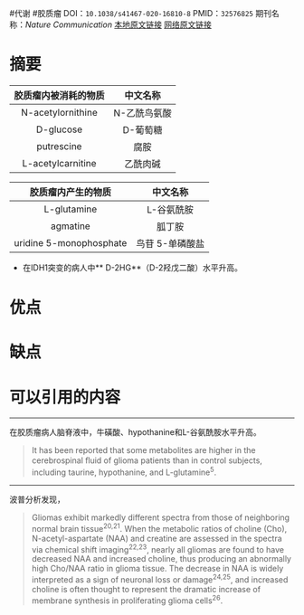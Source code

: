 #代谢 #胶质瘤 
DOI：`10.1038/s41467-020-16810-8`
PMID：`32576825`
期刊名称：*Nature Communication*
[本地原文链接](file:///D:/OneDrive/zotero_data/storage/972E57S3/2020_Nat_Commun_Using_arterial–venous_analysis_to.pdf)
[网络原文链接](https://www.ncbi.nlm.nih.gov/pmc/articles/PMC7311411/)

# 摘要

胶质瘤内被消耗的物质 | 中文名称
 :---: | :---: 
N-acetylornithine | N-乙酰鸟氨酸
D-glucose | D-葡萄糖
putrescine | 腐胺
L-acetylcarnitine | 乙酰肉碱

胶质瘤内产生的物质 | 中文名称
 :---: | :---: 
L-glutamine | L-谷氨酰胺
agmatine | 胍丁胺
uridine 5-monophosphate | 鸟苷 5-单磷酸盐

* 在IDH1突变的病人中** D-2HG**（D-2羟戊二酸）水平升高。

# 优点

# 缺点

# 可以引用的内容

---
在胶质瘤病人脑脊液中，牛磺酸、hypothanine和L-谷氨酰胺水平升高。
> It has been reported that some metabolites are higher in the cerebrospinal ﬂuid of glioma patients than in control subjects, including taurine, hypothanine, and L-glutamine<sup>5</sup>.
---

波普分析发现，
> Gliomas exhibit markedly different spectra from those of neighboring normal brain tissue<sup>20,21</sup>. When the metabolic ratios of choline (Cho), N-acetyl-aspartate (NAA) and creatine are assessed in the spectra via chemical shift imaging<sup>22,23</sup>, nearly all gliomas are found to have decreased NAA and increased choline, thus producing an abnormally high Cho/NAA ratio in glioma tissue. The decrease in NAA is widely interpreted as a sign of neuronal loss or damage<sup>24,25</sup>, and increased choline is often thought to represent the dramatic increase of membrane synthesis in proliferating glioma cells<sup>26</sup>.
